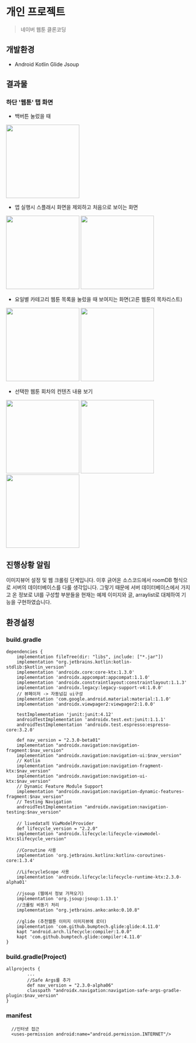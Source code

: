 개인 프로젝트
==============
>네이버 웹툰 클론코딩

개발환경
-----------------
* Android Kotlin Glide Jsoup

결과물
-----------------
### 하단 '웹툰' 탭 화면
- 백버튼 눌렀을 때
<div>
  <img width="200", src="https://user-images.githubusercontent.com/43267195/98893510-e1d6e600-24e5-11eb-82a1-2e771bf2309f.jpg">
</div>

- 앱 실행시 스플래시 화면을 제외하고 처음으로 보이는 화면
<div>
  <img width="200", src="https://user-images.githubusercontent.com/43267195/87907401-864c9c80-ca9f-11ea-8145-bd987212c473.gif">
  <img width="200", src="https://user-images.githubusercontent.com/43267195/98892963-d0d9a500-24e4-11eb-8769-25b10e869ffc.jpg">
</div>

- 요일별 카테고리 웹툰 목록을 눌렀을 때 보여지는 화면(고른 웹툰의 목차리스트)
<div>
  <img width="200", src="https://user-images.githubusercontent.com/43267195/98894323-e8fef380-24e7-11eb-914d-e8c68aaed5ad.gif">
  <img width="200", src="https://user-images.githubusercontent.com/43267195/98893008-e8b12900-24e4-11eb-9565-23c31f7becf8.jpg">
</div>

- 선택한 웹툰 회차의 컨텐츠 내용 보기 
<div>
  <img width="200", src="https://user-images.githubusercontent.com/43267195/98905111-35edc480-24fe-11eb-96e7-76a4c3943532.gif">
  <img width="200", src="https://user-images.githubusercontent.com/43267195/98905148-456d0d80-24fe-11eb-9f0e-eff97c104026.gif">
  <img width="200", src="https://user-images.githubusercontent.com/43267195/99513371-e90e6000-29cd-11eb-8415-fa5f8c22557e.gif">
</div>

## 진행상황 알림
이미지뷰어 설정 및 웹 크롤링 단계입니다. 이후 긁어온 소스코드에서 roomDB 형식으로 서버의 데이터베이스를 다룰 생각입니다. 그렇기 때문에 서버 데이터베이스에서 가지고 온 정보로 UI를 구성할 부분들을 현재는 예제 이미지와 글, arraylist로 대체하여 기능을 구현하였습니다. 
 
환경설정
-----------------
### build.gradle
```
dependencies {
    implementation fileTree(dir: "libs", include: ["*.jar"])
    implementation "org.jetbrains.kotlin:kotlin-stdlib:$kotlin_version"
    implementation 'androidx.core:core-ktx:1.3.0'
    implementation 'androidx.appcompat:appcompat:1.1.0'
    implementation 'androidx.constraintlayout:constraintlayout:1.1.3'
    implementation 'androidx.legacy:legacy-support-v4:1.0.0'
    // 뷰페이저 -> 자동넘김 ui구성
    implementation 'com.google.android.material:material:1.1.0'
    implementation 'androidx.viewpager2:viewpager2:1.0.0'

    testImplementation 'junit:junit:4.12'
    androidTestImplementation 'androidx.test.ext:junit:1.1.1'
    androidTestImplementation 'androidx.test.espresso:espresso-core:3.2.0'

    def nav_version = "2.3.0-beta01"
    implementation "androidx.navigation:navigation-fragment:$nav_version"
    implementation "androidx.navigation:navigation-ui:$nav_version"
    // Kotlin
    implementation "androidx.navigation:navigation-fragment-ktx:$nav_version"
    implementation "androidx.navigation:navigation-ui-ktx:$nav_version"
    // Dynamic Feature Module Support
    implementation "androidx.navigation:navigation-dynamic-features-fragment:$nav_version"
    // Testing Navigation
    androidTestImplementation "androidx.navigation:navigation-testing:$nav_version"

    // livedata의 ViwModelProvider
    def lifecycle_version = "2.2.0"
    implementation "androidx.lifecycle:lifecycle-viewmodel-ktx:$lifecycle_version"

    //Coroutine 사용
    implementation 'org.jetbrains.kotlinx:kotlinx-coroutines-core:1.3.4'

    //LifecycleScope 사용
    implementation 'androidx.lifecycle:lifecycle-runtime-ktx:2.3.0-alpha01'
    
    //jsoup (웹에서 정보 가져오기)
    implementation 'org.jsoup:jsoup:1.13.1'
    //크롤링 비동기 처리
    implementation "org.jetbrains.anko:anko:0.10.8"

    //glide (추천웹툰 이미지 이미지뷰에 로더)
    implementation 'com.github.bumptech.glide:glide:4.11.0'
    kapt "android.arch.lifecycle:compiler:1.0.0"
    kapt 'com.github.bumptech.glide:compiler:4.11.0'
}
```
### build.gradle(Project)
```
allprojects {
        ...
        //Safe Args를 추가
        def nav_version = "2.3.0-alpha06"
        classpath "androidx.navigation:navigation-safe-args-gradle-plugin:$nav_version"
}
```
### manifest
```
  //인터넷 접근
  <uses-permission android:name="android.permission.INTERNET"/> 
```
